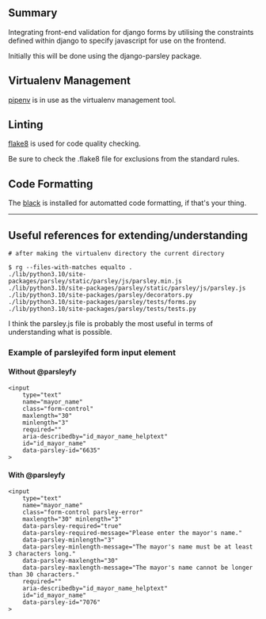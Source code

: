 
## Summary
Integrating front-end validation for django forms by utilising the constraints defined within django to specify javascript for use on the frontend.

Initially this will be done using the django-parsley package.

 
## Virtualenv Management
[pipenv](https://pipenv.pypa.io/en/latest/) is in use as the virtualenv management tool.

## Linting
[flake8](https://flake8.pycqa.org/en/latest/) is used for code quality checking.

Be sure to check the .flake8 file for exclusions from the standard rules.

## Code Formatting
The [black](https://black.readthedocs.io/en/stable/) is installed for automatted code formatting, if that's your thing.

----
## Useful references for extending/understanding
```
# after making the virtualenv directory the current directory

$ rg --files-with-matches equalto .
./lib/python3.10/site-packages/parsley/static/parsley/js/parsley.min.js
./lib/python3.10/site-packages/parsley/static/parsley/js/parsley.js
./lib/python3.10/site-packages/parsley/decorators.py
./lib/python3.10/site-packages/parsley/tests/forms.py
./lib/python3.10/site-packages/parsley/tests/tests.py
```

I think the parsley.js file is probably the most useful in terms of understanding what is possible.


### Example of parsleyifed form input element
#### Without @parsleyfy
```
<input 
    type="text" 
    name="mayor_name" 
    class="form-control" 
    maxlength="30" 
    minlength="3" 
    required="" 
    aria-describedby="id_mayor_name_helptext" 
    id="id_mayor_name" 
    data-parsley-id="6635"
>
```
#### With @parsleyfy
```
<input 
    type="text" 
    name="mayor_name" 
    class="form-control parsley-error" 
    maxlength="30" minlength="3" 
    data-parsley-required="true" 
    data-parsley-required-message="Please enter the mayor's name." 
    data-parsley-minlength="3" 
    data-parsley-minlength-message="The mayor's name must be at least 3 characters long." 
    data-parsley-maxlength="30" 
    data-parsley-maxlength-message="The mayor's name cannot be longer than 30 characters." 
    required="" 
    aria-describedby="id_mayor_name_helptext" 
    id="id_mayor_name" 
    data-parsley-id="7076"
>
```
